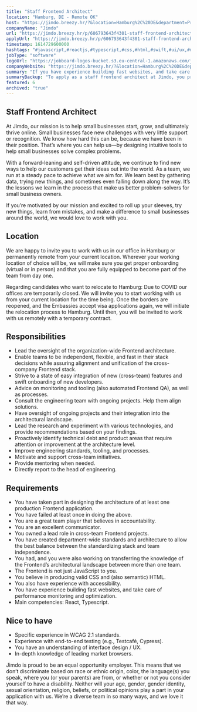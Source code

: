 ```yaml
---
title: "Staff Frontend Architect"
location: "Hamburg, DE - Remote OK"
host: "https://jimdo.breezy.hr/?&location=Hamburg%2C%20DE&department=Product%20%26%20Engineering#positions"
companyName: "Jimdo"
url: "https://jimdo.breezy.hr/p/606793643f4301-staff-frontend-architect-m-f-d"
applyUrl: "https://jimdo.breezy.hr/p/606793643f4301-staff-frontend-architect-m-f-d/apply"
timestamp: 1614729600000
hashtags: "#javascript,#reactjs,#typescript,#css,#html,#swift,#ui/ux,#marketing,#monitoring,#office"
jobType: "software"
logoUrl: "https://jobboard-logos-bucket.s3.eu-central-1.amazonaws.com/jimdo"
companyWebsite: "https://jimdo.breezy.hr/?&location=Hamburg%2C%20DE&department=Product%20%26%20Engineering#positions"
summary: "If you have experience building fast websites, and take care of performance monitoring and optimization, Jimdo is looking for someone with your skillset."
summaryBackup: "To apply as a staff frontend architect at Jimdo, you preferably need to have some knowledge of: #javascript, #reactjs, #swift."
featured: 6
archived: "true"
---
```


## Staff Frontend Architect

At Jimdo, our mission is to help small businesses start, grow, and ultimately thrive online. Small businesses face new challenges with very little support or recognition. We know how hard this can be, because we have been in their position. That’s where you can help us—by designing intuitive tools to help small businesses solve complex problems.

With a forward-leaning and self-driven attitude, we continue to find new ways to help our customers get their ideas out into the world. As a team, we run at a steady pace to achieve what we aim for. We learn best by gathering data, trying new things, and sometimes even falling down along the way. It’s the lessons we learn in the process that make us better problem-solvers for small business owners.

If you’re motivated by our mission and excited to roll up your sleeves, try new things, learn from mistakes, and make a difference to small businesses around the world, we would love to work with you.

## Location

We are happy to invite you to work with us in our office in Hamburg or permanently remote from your current location. Wherever your working location of choice will be, we will make sure you get proper onboarding (virtual or in person) and that you are fully equipped to become part of the team from day one.

Regarding candidates who want to relocate to Hamburg: Due to COVID our offices are temporarily closed. We will invite you to start working with us from your current location for the time being. Once the borders are reopened, and the Embassies accept visa applications again, we will initiate the relocation process to Hamburg. Until then, you will be invited to work with us remotely with a temporary contract.

## Responsibilities

*   Lead the oversight of the organization-wide Frontend architecture.
*   Enable teams to be independent, flexible, and fast in their stack decisions while assuring alignment and unification of the cross-company Frontend stack.
*   Strive to a state of easy integration of new (cross-team) features and swift onboarding of new developers.
*   Advice on monitoring and tooling (also automated Frontend QA), as well as processes.
*   Consult the engineering team with ongoing projects. Help them align solutions.
*   Have oversight of ongoing projects and their integration into the architectural landscape.
*   Lead the research and experiment with various technologies, and provide recommendations based on your findings.
*   Proactively identify technical debt and product areas that require attention or improvement at the architecture level.
*   Improve engineering standards, tooling, and processes.
*   Motivate and support cross-team initiatives.
*   Provide mentoring when needed.
*   Directly report to the head of engineering.

## Requirements

*   You have taken part in designing the architecture of at least one production Frontend application.
*   You have failed at least once in doing the above.
*   You are a great team player that believes in accountability.
*   You are an excellent communicator.
*   You owned a lead role in cross-team Frontend projects.
*   You have created department-wide standards and architecture to allow the best balance between the standardizing stack and team independence.
*   You had, and you were also working on transferring the knowledge of the Frontend’s architectural landscape between more than one team.
*   The Frontend is not just JavaScript to you.
*   You believe in producing valid CSS and (also semantic) HTML.
*   You also have experience with accessibility.
*   You have experience building fast websites, and take care of performance monitoring and optimization.
*   Main competencies: React, Typescript.

## Nice to have

*   Specific experience in WCAG 2.1 standards.
*   Experience with end-to-end testing (e.g., Testcafé, Cypress).
*   You have an understanding of interface design / UX.
*   In-depth knowledge of leading market browsers.

Jimdo is proud to be an equal opportunity employer. This means that we don’t discriminate based on race or ethnic origin, color, the language(s) you speak, where you (or your parents) are from, or whether or not you consider yourself to have a disability. Neither will your age, gender, gender identity, sexual orientation, religion, beliefs, or political opinions play a part in your application with us. We’re a diverse team in so many ways, and we love it that way.

